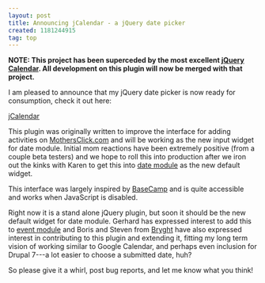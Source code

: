 ```yaml
--- 
layout: post
title: Announcing jCalendar - a jQuery date picker
created: 1181244915
tag: top
---
```

<p><strong>NOTE: This project has been superceded by the most excellent <a href="http://jquery.com/plugins/project/jquery-calendar">jQuery Calendar</a>. All development on this plugin will now be merged with that project.</strong></p>

I am pleased to announce that my jQuery date picker is now ready for consumption, check it out here:

[jCalendar](http://tedserbinski.com/jcalendar/index.html)

This plugin was originally written to improve the interface for adding activities on <a href="http://www.mothersclick.com/">MothersClick.com</a> and will be working as the new input widget for date module. Initial mom reactions have been extremely positive (from a couple beta testers) and we hope to roll this into production after we iron out the kinks with Karen to get this into <a href="http://drupal.org/project/date">date module</a> as the new default widget.

This interface was largely inspired by <a href="http://www.basecamphq.com/">BaseCamp</a> and is quite accessible and works when JavaScript is disabled.

Right now it is a stand alone jQuery plugin, but soon it should be the new default widget for date module. Gerhard has expressed interest to add this to <a href="http://drupal.org/project/event">event module</a> and Boris and Steven from <a href="http://www.bryght.com/">Bryght</a> have also expressed interest in contributing to this plugin and extending it, fitting my long term vision of working similar to Google Calendar, and perhaps even inclusion for Drupal 7---a lot easier to choose a submitted date, huh?

So please give it a whirl, post bug reports, and let me know what you think!
